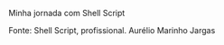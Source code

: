 Minha jornada com Shell Script


<link rel="stylesheet" type='text/css' href="https://cdn.jsdelivr.net/gh/devicons/devicon@latest/devicon.min.css" />
<i class="devicon-bash-plain colored"></i>


Fonte: Shell Script, profissional. Aurélio Marinho Jargas
